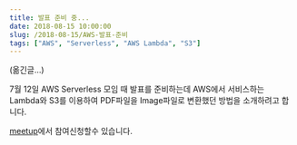 ```yaml
---
title: 발표 준비 중...
date: 2018-08-15 10:00:00
slug: /2018-08-15/AWS-발표-준비
tags: ["AWS", "Serverless", "AWS Lambda", "S3"]
---
```


(옮긴글…)

7월 12일 AWS Serverless 모임 때 발표를 준비하는데 AWS에서 서비스하는 Lambda와 S3를 이용하여 PDF파일을
Image파일로 변환했던 방법을 소개하려고 합니다.

[meetup](https://www.meetup.com/ko-KR/awskrug/events/252147208/?rv=ea1_v2&_xtd=gatlbWFpbF9jbGlja9oAJDdlMzVjMjM2LTY3YmQtNDZkMy05OGZmLTdmMmJiMjY4NDkzZA)에서
참여신청할수 있습니다.
